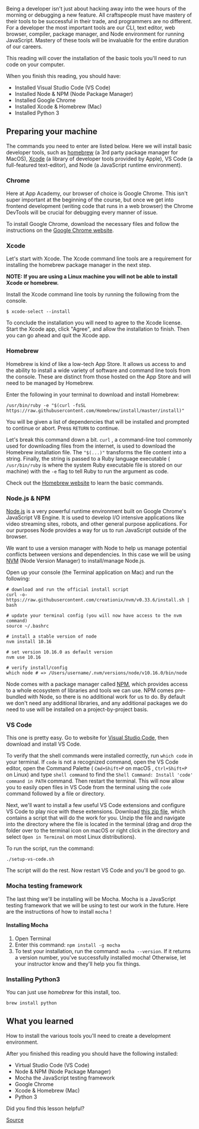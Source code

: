 Being a developer isn't just about hacking away into the wee hours of the morning or debugging a new feature. All craftspeople must have mastery of their tools to be successful in their trade, and programmers are no different. For a developer the most important tools are our CLI, text editor, web browser, compiler, package manager, and Node environment for running JavaScript. Mastery of these tools will be invaluable for the entire duration of our careers.

This reading will cover the installation of the basic tools you'll need to run code on your computer.

When you finish this reading, you should have:

* Installed Visual Studio Code (VS Code)
* Installed Node & NPM (Node Package Manager)
* Installed Google Chrome
* Installed Xcode & Homebrew (Mac)
* Installed Python 3

## Preparing your machine

The commands you need to enter are listed below. Here we will install basic developer tools, such as [homebrew](https://brew.sh/) (a 3rd party package manager for MacOS), [Xcode](https://itunes.apple.com/us/app/xcode/id497799835) (a library of developer tools provided by Apple), VS Code (a full-featured text-editor), and Node (a JavaScript runtime environment).

### Chrome

Here at App Academy, our browser of choice is Google Chrome. This isn't super important at the beginning of the course, but once we get into frontend development (writing code that runs in a web browser) the Chrome DevTools will be crucial for debugging every manner of issue.

To install Google Chrome, download the necessary files and follow the instructions on the [Google Chrome website](https://www.google.com/chrome/browser/desktop/index.html).

### Xcode

Let's start with Xcode. The Xcode command line tools are a requirement for installing the homebrew package manager in the next step.

**NOTE: If you are using a Linux machine you will not be able to install Xcode or homebrew.**

Install the Xcode command line tools by running the following from the console.

    $ xcode-select --install

To conclude the installation you will need to agree to the Xcode license. Start the Xcode app, click "Agree", and allow the installation to finish. Then you can go ahead and quit the Xcode app.

### Homebrew

Homebrew is kind of like a low-tech App Store. It allows us access to and the ability to install a wide variety of software and command line tools from the console. These are distinct from those hosted on the App Store and will need to be managed by Homebrew.

Enter the following in your terminal to download and install Homebrew:

    /usr/bin/ruby -e "$(curl -fsSL https://raw.githubusercontent.com/Homebrew/install/master/install)"

You will be given a list of dependencies that will be installed and prompted to continue or abort. Press `RETURN` to continue.

Let's break this command down a bit. `curl` , a command-line tool commonly used for downloading files from the internet, is used to download the Homebrew installation file. The `"$(...)"` transforms the file content into a string. Finally, the string is passed to a Ruby language executable ( `/usr/bin/ruby` is where the system Ruby executable file is stored on our machine) with the `-e` flag to tell Ruby to run the argument as code.

Check out the [Homebrew website](https://brew.sh/) to learn the basic commands.

### Node.js & NPM

[Node.js](https://nodejs.org/en/) is a very powerful runtime environment built on Google Chrome's JavaScript V8 Engine. It is used to develop I/O intensive applications like video streaming sites, robots, and other general purpose applications. For our purposes Node provides a way for us to run JavaScript outside of the browser.

We want to use a version manager with Node to help us manage potential conflicts between versions and dependencies. In this case we will be using [NVM](https://github.com/creationix/nvm) (Node Version Manager) to install/manage Node.js.

Open up your console (the Terminal application on Mac) and run the following:

    # download and run the official install script
    curl -o- https://raw.githubusercontent.com/creationix/nvm/v0.33.6/install.sh | bash

    # update your terminal config (you will now have access to the nvm command)
    source ~/.bashrc

    # install a stable version of node
    nvm install 10.16

    # set version 10.16.0 as default version
    nvm use 10.16

    # verify install/config
    which node # => /Users/username/.nvm/versions/node/v10.16.0/bin/node

Node comes with a package manager called [NPM](https://docs.npmjs.com/), which provides access to a whole ecosystem of libraries and tools we can use. NPM comes pre-bundled with Node, so there is no additional work for us to do. By default we don't need any additional libraries, and any additional packages we do need to use will be installed on a project-by-project basis.

### VS Code

This one is pretty easy. Go to website for [Visual Studio Code](https://code.visualstudio.com/), then download and install VS Code.

To verify that the shell commands were installed correctly, run `which code` in your terminal. If `code` is not a recognized command, open the VS Code editor, open the Command Palette ( `Cmd+Shift+P` on macOS , `Ctrl+Shift+P` on Linux) and type `shell command` to find the `Shell Command: Install 'code' command in PATH` command. Then restart the terminal. This will now allow you to easily open files in VS Code from the terminal using the `code` command followed by a file or directory.

Next, we'll want to install a few useful VS Code extensions and configure VS Code to play nice with these extensions. Download [this zip file](https://appacademy-open-assets.s3-us-west-1.amazonaws.com/Module-JavaScript/js-local/setup-vs-code.zip), which contains a script that will do the work for you. Unzip the file and navigate into the directory where the file is located in the terminal (drag and drop the folder over to the terminal icon on macOS or right click in the directory and select `Open in Terminal` on most Linux distributions).

To run the script, run the command:

    ./setup-vs-code.sh

The script will do the rest. Now restart VS Code and you'll be good to go.

### Mocha testing framework

The last thing we'll be installing will be Mocha. Mocha is a JavaScript testing framework that we will be using to test our work in the future. Here are the instructions of how to install `mocha` !

#### Installing Mocha

1.  Open Terminal
2.  Enter this command: `npm install -g mocha`
3.  To test your installation, run the command: `mocha --version`. If it returns a version number, you've successfully installed mocha! Otherwise, let your instructor know and they'll help you fix things.

### Installing Python3

You can just use _homebrew_ for this install, too.

    brew install python

## What you learned

How to install the various tools you'll need to create a development environment.

After you finished this reading you should have the following installed:

* Virtual Studio Code (VS Code)
* Node & NPM (Node Package Manager)
* Mocha the JavaScript testing framework
* Google Chrome
* Xcode & Homebrew (Mac)
* Python 3

Did you find this lesson helpful?

[Source](https://open.appacademy.io/learn/js-py---sep-2020-online/week-1-sep-2020-online/setup---installations--macos-)
